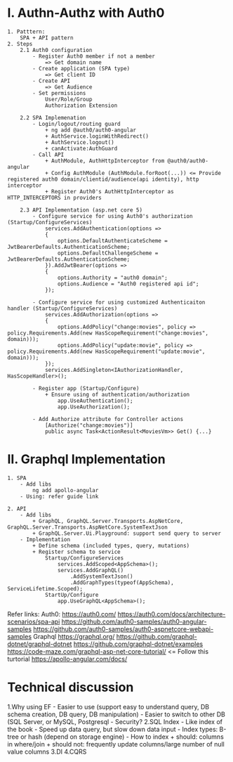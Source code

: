 # I. Authn-Authz with Auth0
	1. Patttern:
		SPA + API pattern
	2. Steps
		2.1 Auth0 configuration
			- Register Auth0 member if not a member
				=> Get domain name
			- Create application (SPA type)
				=> Get client ID
			- Create API
				=> Get Audience
			- Set permissions
				User/Role/Group
				Authorization Extension
	
		2.2 SPA Implemenation
			- Login/logout/routing guard
				+ ng add @auth0/auth0-angular
				+ AuthService.loginWithRedirect()
				+ AuthService.logout()
				+ canActivate:AuthGuard
			- Call API
				+ AuthModule, AuthHttpInterceptor from @auth0/auth0-angular
				+ Config AuthModule (AuthModule.forRoot(...)) <= Provide registered auth0 domain/clientid/audience(api identity), http interceptor
				+ Register Auth0's AuthHttpInterceptor as HTTP_INTERCEPTORS in providers
				
		2.3 API Implementation (asp.net core 5)
			- Configure service for using Auth0's authorization (Startup/ConfigureServices)
				services.AddAuthentication(options =>
				{
					options.DefaultAuthenticateScheme = JwtBearerDefaults.AuthenticationScheme;
					options.DefaultChallengeScheme = JwtBearerDefaults.AuthenticationScheme;
				}).AddJwtBearer(options =>
				{
					options.Authority = "auth0 domain";
					options.Audience = "Auth0 registered api id";
				});
			
			- Configure service for using customized Authenticaiton handler (Startup/ConfigureServices)
				services.AddAuthorization(options =>
				{
					options.AddPolicy("change:movies", policy => policy.Requirements.Add(new HasScopeRequirement("change:movies", domain)));
					options.AddPolicy("update:movie", policy => policy.Requirements.Add(new HasScopeRequirement("update:movie", domain)));
				});
				services.AddSingleton<IAuthorizationHandler, HasScopeHandler>();
			
			- Register app (Startup/Configure)
				+ Ensure using of authentication/authorization 
					app.UseAuthentication();
					app.UseAuthorization();
			
			- Add Authorize attribute for Controller actions
				[Authorize("change:movies")]
				public async Task<ActionResult<MoviesVm>> Get() {...}
				
# II. Graphql Implementation
	1. SPA
		- Add libs
			ng add apollo-angular
		- Using: refer guide link
	
	2. API
		- Add libs
			+ GraphQL, GraphQL.Server.Transports.AspNetCore, GraphQL.Server.Transports.AspNetCore.SystemTextJson
			+ GraphQL.Server.Ui.Playground: support send query to server
		- Implementation
			+ Define schema (included types, query, mutations)
			+ Register schema to service
				Startup/ConfigureServices
					services.AddScoped<AppSchema>();
					services.AddGraphQL()
						.AddSystemTextJson()
						.AddGraphTypes(typeof(AppSchema), ServiceLifetime.Scoped);
				StartUp/Configure
					app.UseGraphQL<AppSchema>();


Refer links:
	Auth0:
		https://auth0.com/
		https://auth0.com/docs/architecture-scenarios/spa-api
		https://github.com/auth0-samples/auth0-angular-samples
		https://github.com/auth0-samples/auth0-aspnetcore-webapi-samples
	Graphql
		https://graphql.org/
		https://github.com/graphql-dotnet/graphql-dotnet
		https://github.com/graphql-dotnet/examples
		https://code-maze.com/graphql-asp-net-core-tutorial/ <= Follow this turtorial
		https://apollo-angular.com/docs/
# Technical discussion
1.Why using EF
	- Easier to use (support easy to understand query, DB schema creation, DB query, DB manipulation)
	- Easier to switch to other DB (SQL Server, or MySQL, Postgresql
	- Security?
2.SQL Index
	- Like index of the book
	- Speed up data query, but slow down data input
	- Index types: B-tree or hash (depend on storage engine)
	- How to index
		+ should: columns in where/join
		+ should not: frequently update columns/large number of null value columns
3.DI
4.CQRS
